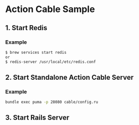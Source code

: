 # Action Cable Sample

## 1. Start Redis

### Example

```bash
$ brew services start redis
or
$ redis-server /usr/local/etc/redis.conf
```

## 2. Start Standalone Action Cable Server

### Example

```bash
bundle exec puma -p 28080 cable/config.ru
```

## 3. Start Rails Server

